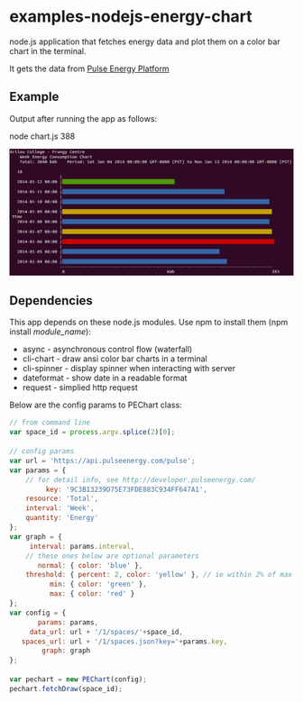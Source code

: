 examples-nodejs-energy-chart
============================

node.js application that fetches energy data and plot them on a color bar chart in the terminal.

It gets the data from [Pulse Energy Platform](http://developer.pulseenergy.com/)

Example
-------

Output after running the app as follows: 

node chart.js 388

![week energy](https://github.com/developertogo/examples-nodejs-energy-chart/raw/master/week_energy_chart.png)

Dependencies
------------

This app depends on these node.js modules. Use npm to install them (npm install *module_name*):

 * async       - asynchronous control flow (waterfall) 
 * cli-chart   - draw ansi color bar charts in a terminal
 * cli-spinner - display spinner when interacting with server 
 * dateformat  - show date in a readable format
 * request     - simplied http request

Below are the config params to PEChart class:

````javascript
// from command line
var space_id = process.argv.splice(2)[0];

// config params
var url = 'https://api.pulseenergy.com/pulse';
var params = {
    // for detail info, see http://developer.pulseenergy.com/
         key: '9C3B13239D75E73FDE883C934FF647A1',
    resource: 'Total',
    interval: 'Week',
    quantity: 'Energy'
};
var graph = {
     interval: params.interval,
    // these ones below are optional parameters
       normal: { color: 'blue' },
    threshold: { percent: 2, color: 'yellow' }, // ie within 2% of max
          min: { color: 'green' },
          max: { color: 'red' }
};
var config = {
       params: params,
     data_url: url + '/1/spaces/'+space_id,
   spaces_url: url + '/1/spaces.json?key='+params.key,
        graph: graph
};

var pechart = new PEChart(config);
pechart.fetchDraw(space_id);
````
